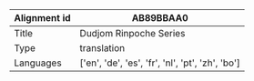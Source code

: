 |Alignment id | AB89BBAA0
| --- | --- 
|Title | Dudjom Rinpoche Series 
|Type | translation
|Languages | ['en', 'de', 'es', 'fr', 'nl', 'pt', 'zh', 'bo']